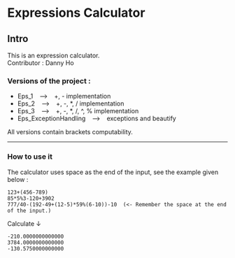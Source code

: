# Expressions Calculator

## Intro
This is an expression calculator.  
Contributor : Danny Ho  
### Versions of the project :  
* Eps_1 &ensp; --> &ensp; +, - implementation
* Eps_2 &ensp; --> &ensp; +, -, *, / implementation
* Eps_3 &ensp; --> &ensp; +, -, *, /, ^, % implementation  
* Eps_ExceptionHandling &ensp; --> &ensp; exceptions and beautify  

All versions contain brackets computability.  
***
### How to use it
The calculator uses space as the end of the input, see the example given below :  
```
123+(456-789)
85*5%3-120+3902
777/40-(192-49+(12-5)*59%(6-10))-10  (<- Remember the space at the end of the input.)
```
Calculate &darr;
```
-210.0000000000000
3784.0000000000000
-130.5750000000000
```